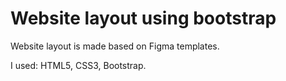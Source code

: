 # Website layout using bootstrap

Website layout is made based on Figma templates.

I used: HTML5, CSS3, Bootstrap.
